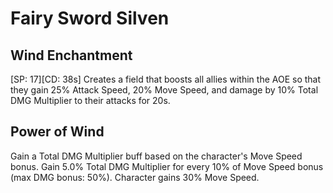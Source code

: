 # Fairy Sword Silven

## Wind Enchantment

[SP: 17][CD: 38s] Creates a field that boosts all allies within the AOE so that they gain 25% Attack Speed, 20% Move Speed, and damage by 10% Total DMG Multiplier to their attacks for 20s.

## Power of Wind

Gain a Total DMG Multiplier buff based on the character's Move Speed bonus. Gain 5.0% Total DMG Multiplier for every 10% of Move Speed bonus (max DMG bonus: 50%). Character gains 30% Move Speed.